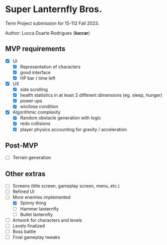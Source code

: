 # Super Lanternfly Bros.

Term Project submission for 15-112 Fall 2023.

Author: Lucca Duarte Rodrigues (**luccar**)

## MVP requirements
- [x] UI
    - [x] Representation of characters
    - [x] good interface
    - [x] HP bar / time left
- [x] UX
    - [x] side scrolling
    - [x] health statistics in at least 2 different dimensions (eg. sleep, hunger)
    - [x] power ups
    - [x] win/lose condition
- [x] Algorithmic complexity
    - [x] Random obstacle generation with logic
    - [x] redo collisions
    - [x] player physics accounting for gravity / acceleration

## Post-MVP
- [ ] Terrain generation

## Other extras
- [ ] Screens (title screen, gameplay screen, menu, etc.)
- [ ] Refined UI
- [ ] More enemies implemented
    - [x] Spinny thing
    - [ ] Hammer lanternfly
    - [ ] Bullet lanternfly
- [ ] Artwork for characters and levels
- [ ] Levels finalized
- [ ] Boss battle
- [ ] Final gameplay tweaks
